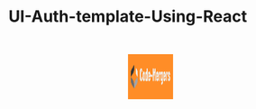 # UI-Auth-template-Using-React
<!-- PROJECT LOGO -->
<br />
<p align="center">
  <a href="https://github.com/Code-Mergers/UI-Auth-Template-Using-React">
    <img src="images/logo.png" alt="Logo" width="80" height="80">
  </a>
